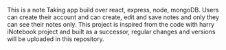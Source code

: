 This is a note Taking app build over react, express, node, mongoDB.
Users can create their account and can create, edit and save notes and only they can see their notes only.
This project is inspired from the code with harry iNotebook project and built as a successor, regular changes and versions will be uploaded in this repository.